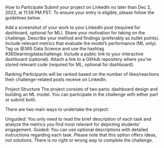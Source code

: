 How to Participate
Submit your project on LinkedIn no later than Dec 2, 2022, at 11:59 PM PST. To ensure your entry is eligible, please follow the guidelines below.

Add a screenshot of your work to your LinkedIn post (required for dashboard, optional for ML).
Share your motivation for taking on the challenge.
Describe your method and findings (preferably as bullet points).
Include relevant metrics that evaluate the model’s performance (ML only).
Tag us @365 Data Science and use the hashtag #365learningdatachallenge.
Include a public link to your interactive dashboard (optional).
Attach a link to a GitHub repository where you’ve stored relevant code (required for ML, optional for dashboard).

Ranking
Participants will be ranked based on the number of likes/reactions their challenge-related posts receive on LinkedIn.


Project Structure
The project consists of two parts: dashboard design and building an ML model. You can participate in the challenge with either part or submit both.

There are two main ways to undertake the project:

Unguided:
You only need to read the brief description of each task and analyze the metrics you find most relevant for depicting students’ engagement.
Guided:
You can use optional descriptions with detailed instructions regarding each task. Please note that this option offers ideas, not solutions. There is no right or wrong way to complete the challenge.
